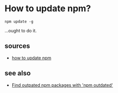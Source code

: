 ﻿# How to update npm?

	npm update -g

...ought to do it.

## sources

- [how to update npm](https://www.geeksforgeeks.org/how-to-update-npm/)

## see also

- [Find outpated npm packages with 'npm outdated'](find_outdated_packages.md)
